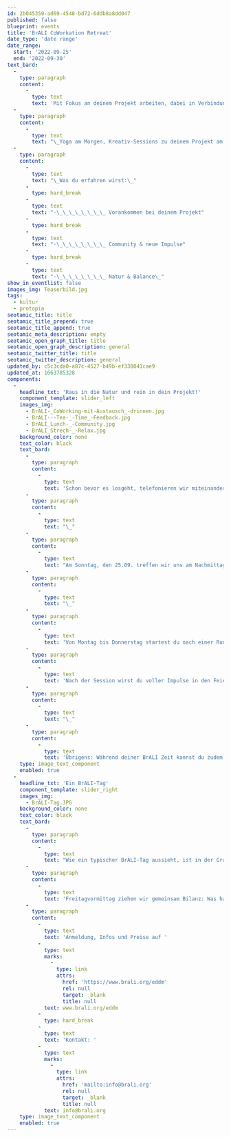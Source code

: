 ```yaml
---
id: 2b045359-ad69-4548-bd72-6ddb8a8dd047
published: false
blueprint: events
title: 'BrALI CoWorkation Retreat'
date_type: 'date range'
date_range:
  start: '2022-09-25'
  end: '2022-09-30'
text_bard:
  -
    type: paragraph
    content:
      -
        type: text
        text: 'Mit Fokus an deinem Projekt arbeiten, dabei in Verbindung mit der Natur sein und Gemeinschaft erleben – sei dabei und komm in deine BrALI Balance!'
  -
    type: paragraph
    content:
      -
        type: text
        text: "\_Yoga am Morgen, Kreativ-Sessions zu deinem Projekt am Nachmittag und gemeinsam den Tag ausklingen lassen – das sind nur einige der BrALI Elemente.\_"
  -
    type: paragraph
    content:
      -
        type: text
        text: "\_Was du erfahren wirst:\_"
      -
        type: hard_break
      -
        type: text
        text: "·\_\_\_\_\_\_\_\_ Vorankommen bei deinem Projekt"
      -
        type: hard_break
      -
        type: text
        text: "·\_\_\_\_\_\_\_\_ Community & neue Impulse"
      -
        type: hard_break
      -
        type: text
        text: "·\_\_\_\_\_\_\_\_ Natur & Balance\_"
show_in_eventlist: false
images_img: Teaserbild.jpg
tags:
  - kultur
  - protopia
seotamic_title: title
seotamic_title_prepend: true
seotamic_title_append: true
seotamic_meta_description: empty
seotamic_open_graph_title: title
seotamic_open_graph_description: general
seotamic_twitter_title: title
seotamic_twitter_description: general
updated_by: c5c3cda0-a87c-4527-b49b-ef338041cae9
updated_at: 1663785328
components:
  -
    headline_txt: 'Raus in die Natur und rein in dein Projekt!'
    component_template: slider_left
    images_img:
      - BrALI-_CoWorking-mit-Austausch_-drinnen.jpg
      - BrALI---Tea-_-Time_-Feedback.jpg
      - BrALI_Lunch-_-Community.jpg
      - BrALI_Strech-_-Relax.jpg
    background_color: none
    text_color: black
    text_bard:
      -
        type: paragraph
        content:
          -
            type: text
            text: 'Schon bevor es losgeht, telefonieren wir miteinander zu deinen Zielen und Wünschen an deine BrALI Woche. Auf diese Weise schauen wir auch, dass die Gruppe gut zueinander passt.'
      -
        type: paragraph
        content:
          -
            type: text
            text: "\_"
      -
        type: paragraph
        content:
          -
            type: text
            text: "Am Sonntag, den 25.09. treffen wir uns am Nachmittag zum gemeinsamen Onboarding. Ihr lernt euch untereinander kennen und entdeckt den Ort „Ein Ding der Möglichkeit“.\_Danach geht es direkt in die „Dream-Session“, in der wir uns auf die Woche einstimmen und groß träumen."
      -
        type: paragraph
        content:
          -
            type: text
            text: "\_"
      -
        type: paragraph
        content:
          -
            type: text
            text: 'Von Montag bis Donnerstag startest du nach einer Runde Yoga und gemeinsamen Coffee&Plan Sessions motiviert und fokussiert in den Tag. Hungrig? Kein Problem! Für Mittagessen ist gesorgt, sodass du dich tagsüber voll und ganz deinem Projekt widmen kannst. Den Abschluss deiner Fokuszeit bildet die tägliche Tea & Time Session. Hier kannst du dein Projekt vorstellen und wertvolles Feedback sowie Perspektiven der gesamten Gruppe einholen. Wir sind sicher:'
      -
        type: paragraph
        content:
          -
            type: text
            text: 'Nach der Session wirst du voller Impulse in den Feierabend starten. Den verbringen wir übrigens gemeinsam, z.B. mit einer Pizza-Nacht am ortseigenen Pizza-Ofen, einem Vision Board Workshop oder einer entspannenden Sauna-Nacht.'
      -
        type: paragraph
        content:
          -
            type: text
            text: "\_"
      -
        type: paragraph
        content:
          -
            type: text
            text: 'Übrigens: Während deiner BrALI Zeit kannst du zudem eine gratis Einzelsession zur Konzeption & Strategie deines Projektes in Anspruch nehmen und so noch weiter vorankommen.'
    type: image_text_component
    enabled: true
  -
    headline_txt: 'Ein BrALI-Tag'
    component_template: slider_right
    images_img:
      - BrALI-Tag.JPG
    background_color: none
    text_color: black
    text_bard:
      -
        type: paragraph
        content:
          -
            type: text
            text: "Wie ein typischer BrALI-Tag aussieht, ist in der Grafik dargestellt.\_"
      -
        type: paragraph
        content:
          -
            type: text
            text: 'Freitagvormittag ziehen wir gemeinsam Bilanz: Was hast du mitgenommen und wie kannst du auch über die Woche hinaus in der BrALI-Balance bleiben?'
      -
        type: paragraph
        content:
          -
            type: text
            text: 'Anmeldung, Infos und Preise auf '
          -
            type: text
            marks:
              -
                type: link
                attrs:
                  href: 'https://www.brali.org/eddm'
                  rel: null
                  target: _blank
                  title: null
            text: www.brali.org/eddm
          -
            type: hard_break
          -
            type: text
            text: 'Kontakt: '
          -
            type: text
            marks:
              -
                type: link
                attrs:
                  href: 'mailto:info@brali.org'
                  rel: null
                  target: _blank
                  title: null
            text: info@brali.org
    type: image_text_component
    enabled: true
---
```

